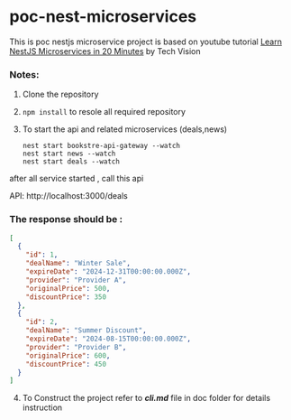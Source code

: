 # poc-nest-microservices


This is poc nestjs microservice project is based on youtube tutorial [Learn NestJS Microservices in 20 Minutes](https://www.youtube.com/watch?v=I8cs8fJYF_w&t=603s) by Tech Vision


### Notes:

1) Clone the repository
2) `npm install` to resole all required repository
3) To start the api and related microservices (deals,news)

    ```
    nest start bookstre-api-gateway --watch
    nest start news --watch
    nest start deals --watch
    ```

after all service started , call this api 

API: http://localhost:3000/deals

### The response should be : ### 

```json
[
  {
    "id": 1,
    "dealName": "Winter Sale",
    "expireDate": "2024-12-31T00:00:00.000Z",
    "provider": "Provider A",
    "originalPrice": 500,
    "discountPrice": 350
  },
  {
    "id": 2,
    "dealName": "Summer Discount",
    "expireDate": "2024-08-15T00:00:00.000Z",
    "provider": "Provider B",
    "originalPrice": 600,
    "discountPrice": 450
  }
]

```

    
4) To Construct the project refer to ***cli.md*** file in doc folder for details instruction 
